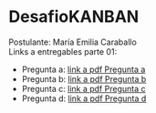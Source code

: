 # DesafioKANBAN
Postulante: María Emilia Caraballo  
Links a entregables parte 01:
- Pregunta a: [link a pdf Pregunta a](docs\01PreguntaA.pdf)
- Pregunta b: [link a pdf Pregunta b](docs\01PreguntaB.pdf)
- Pregunta c: [link a pdf Pregunta c](docs\01PreguntaC.pdf)
- Pregunta d: [link a pdf Pregunta d](docs\01PreguntaD.pdf)
